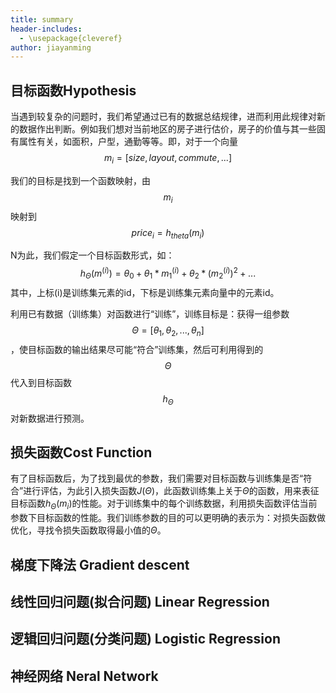 ```yaml
---
title: summary
header-includes:
  - \usepackage{cleveref}
author: jiayanming
---
```


## 目标函数Hypothesis
当遇到较复杂的问题时，我们希望通过已有的数据总结规律，进而利用此规律对新的数据作出判断。例如我们想对当前地区的房子进行估价，房子的价值与其一些固有属性有关，如面积，户型，通勤等等。即，对于一个向量 
$$m_i = [size, layout, commute, ...]$$

我们的目标是找到一个函数映射，由$$m_i$$映射到$$price_i = h_{theta}(m_i)$$

N为此，我们假定一个目标函数形式，如：
	$$h_{\Theta}(m^{(i)}) = \theta_0 + \theta_1 * m^{(i)}_1 + \theta_2 * (m^{(i)}_2)^2 + ...$$
其中，上标(i)是训练集元素的id，下标是训练集元素向量中的元素id。

利用已有数据（训练集）对函数进行“训练”，训练目标是：获得一组参数$$\Theta = [\theta_1, \theta_2, ..., \theta_n]$$，使目标函数的输出结果尽可能“符合”训练集，然后可利用得到的$$\Theta$$代入到目标函数 $$h_{\Theta}$$对新数据进行预测。

## 损失函数Cost Function
有了目标函数后，为了找到最优的参数，我们需要对目标函数与训练集是否“符合”进行评估，为此引入损失函数$J(\Theta)$，此函数训练集上关于$\Theta$的函数，用来表征目标函数$h_{\Theta}(m_i)$的性能。对于训练集中的每个训练数据，利用损失函数评估当前参数下目标函数的性能。我们训练参数的目的可以更明确的表示为：对损失函数做优化，寻找令损失函数取得最小值的$\Theta$。

## 梯度下降法 Gradient descent


## 线性回归问题(拟合问题) Linear Regression

## 逻辑回归问题(分类问题) Logistic Regression

## 神经网络 Neral Network

